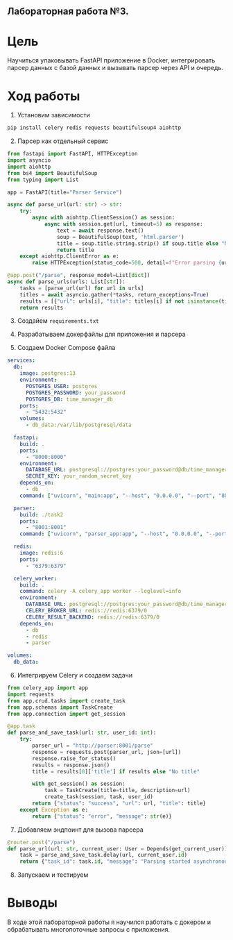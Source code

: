 ## Лабораторная работа №3.

# Цель

Научиться упаковывать FastAPI приложение в Docker, интегрировать парсер данных с базой
данных и вызывать парсер через API и очередь.

# Ход работы

1. Установим зависимости

```bash
pip install celery redis requests beautifulsoup4 aiohttp
```

2. Парсер как отдельный сервис

```python
from fastapi import FastAPI, HTTPException
import asyncio
import aiohttp
from bs4 import BeautifulSoup
from typing import List

app = FastAPI(title="Parser Service")

async def parse_url(url: str) -> str:
    try:
        async with aiohttp.ClientSession() as session:
            async with session.get(url, timeout=5) as response:
                text = await response.text()
                soup = BeautifulSoup(text, 'html.parser')
                title = soup.title.string.strip() if soup.title else "No title"
                return title
    except aiohttp.ClientError as e:
        raise HTTPException(status_code=500, detail=f"Error parsing {url}: {e}")

@app.post("/parse", response_model=List[dict])
async def parse_urls(urls: List[str]):
    tasks = [parse_url(url) for url in urls]
    titles = await asyncio.gather(*tasks, return_exceptions=True)
    results = [{"url": urls[i], "title": titles[i] if not isinstance(titles[i], Exception) else str(titles[i])} for i in range(len(urls))]
    return results
```

3. Создайем `requirements.txt`

4. Разрабатываем докерфайлы для приложения и парсера

5. Создаем Docker Compose файла

```yaml
services:
  db:
    image: postgres:13  
    environment:
      POSTGRES_USER: postgres
      POSTGRES_PASSWORD: your_password  
      POSTGRES_DB: time_manager_db
    ports:
      - "5432:5432"
    volumes:
      - db_data:/var/lib/postgresql/data  

  fastapi:
    build: . 
    ports:
      - "8000:8000"
    environment:
      DATABASE_URL: postgresql://postgres:your_password@db/time_manager_db  
      SECRET_KEY: your_random_secret_key  
    depends_on:
      - db  
    command: ["uvicorn", "main:app", "--host", "0.0.0.0", "--port", "8000"]

  parser:
    build: ./task2  
    ports:
      - "8001:8001"
    command: ["uvicorn", "parser_app:app", "--host", "0.0.0.0", "--port", "8001"]

  redis:
    image: redis:6  
    ports:
      - "6379:6379"

  celery_worker:
    build: . 
    command: celery -A celery_app worker --loglevel=info
    environment:
      DATABASE_URL: postgresql://postgres:your_password@db/time_manager_db
      CELERY_BROKER_URL: redis://redis:6379/0  
      CELERY_RESULT_BACKEND: redis://redis:6379/0
    depends_on:
      - db
      - redis
      - parser  

volumes:
  db_data:
```

6. Интегрируем Celery и создаем задачи

```python
from celery_app import app
import requests
from app.crud.tasks import create_task
from app.schemas import TaskCreate
from app.connection import get_session

@app.task
def parse_and_save_task(url: str, user_id: int):
    try:
        parser_url = "http://parser:8001/parse"  
        response = requests.post(parser_url, json=[url])
        response.raise_for_status()
        results = response.json()
        title = results[0]['title'] if results else "No title"

        with get_session() as session:
            task = TaskCreate(title=title, description=url)
            create_task(session, task, user_id)
        return {"status": "success", "url": url, "title": title}
    except Exception as e:
        return {"status": "error", "message": str(e)}
```

7. Добавляем эндпоинт для вызова парсера

```python
@router.post("/parse")
def parse_url(url: str, current_user: User = Depends(get_current_user)):
    task = parse_and_save_task.delay(url, current_user.id)
    return {"task_id": task.id, "message": "Parsing started asynchronously"}
```

8. Запускаем и тестируем

# Выводы

В ходе этой лабораторной работы я научился работать с докером и обрабатывать многопоточные запросы с приложения.